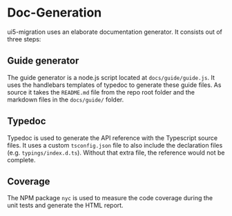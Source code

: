 # Doc-Generation

ui5-migration uses an elaborate documentation generator. It consists out of three steps:

## Guide generator

The guide generator is a node.js script located at `docs/guide/guide.js`. It uses the handlebars templates of typedoc to generate these guide files. As source it takes the `README.md` file from the repo root folder and the markdown files in the `docs/guide/` folder. 

## Typedoc

Typedoc is used to generate the API reference with the Typescript source files. It uses a custom `tsconfig.json` file to also include the declaration files (e.g. `typings/index.d.ts`). Without that extra file, the reference would not be complete.

## Coverage

The NPM package `nyc` is used to measure the code coverage during the unit tests and generate the HTML report. 
